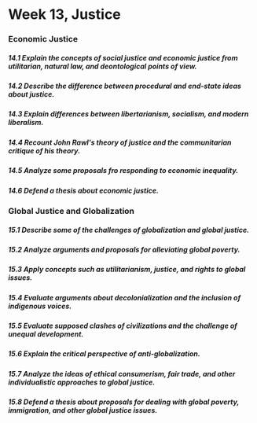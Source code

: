 # Week 13, Justice

### Economic Justice

##### 14.1 Explain the concepts of social justice and economic justice from utilitarian, natural law, and deontological points of view.

##### 14.2 Describe the difference between procedural and end-state ideas about justice.

##### 14.3 Explain differences between libertarianism, socialism, and modern liberalism.

##### 14.4 Recount John Rawl's theory of justice and the communitarian critique of his theory.

##### 14.5 Analyze some proposals fro responding to economic inequality.

##### 14.6 Defend a thesis about economic justice.

### Global Justice and Globalization

##### 15.1 Describe some of the challenges of globalization and global justice.

##### 15.2 Analyze arguments and proposals for alleviating global poverty.

##### 15.3 Apply concepts such as utilitarianism, justice, and rights to global issues.

##### 15.4 Evaluate arguments about decolonialization and the inclusion of indigenous voices.

##### 15.5 Evaluate supposed clashes of civilizations and the challenge of unequal development.

##### 15.6 Explain the critical perspective of anti-globalization.

##### 15.7 Analyze the ideas of ethical consumerism, fair trade, and other individualistic approaches to global justice.

##### 15.8 Defend a thesis about proposals for dealing with global poverty, immigration, and other global justice issues.
